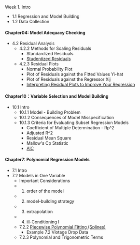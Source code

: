 Week 1. 
Intro
- 1.1 Regression and Model Building
- 1.2 Data Collection
#### Chapter04: Model Adequacy Checking
- 4.2 Residual Analysis
  * 4.2.2 Methods for Scaling Residuals
    * Standardized Residuals
    * [Studentized Residuals](https://www.zhihu.com/question/27452966)
  * 4.2.3 Residual Plots
    * Normal Probability Plot
    * Plot of Residuals against the Fitted Values Yi-hat
    * Plot of Residuals against the Regressor Xij
    * [Interpreting Residual Plots to Improve Your Regression](https://www.qualtrics.com/support/stats-iq/analyses/regression-guides/interpreting-residual-plots-improve-regression/)
#### Chapter10：Variable Selection and Model Building
- 10.1 Intro
  * 10.1.1 Model - Building Problem
  * 10.1.2 Consequences of Model Misspecification
  * 10.1.3 Criteria for Evaluating Subset Regression Models
    * Coefficient of Multiple Determination - Rp^2
    * Adjusted R^2
    * Residual Mean Square
    * Mallow's Cp Statistic
    * [AIC](http://sofasofa.io/forum_main_post.php?postid=1000201)
  
#### Chapter7: Polynomial Regression Models
- 7.1 Intro
- 7.2 Models in One Variable
  * Important Considerations
  * 1. order of the model
  * 2. model-building strategy
  * 3. extrapolation
  * 4. ill-Conditioning I 
  * 7.2.2 [Piecewise Polynomial Fitting (Splines)](https://towardsdatascience.com/non-linear-regression-basis-expansion-polynomials-splines-2d7adb2cc226)
    * Example 7.2 Vlotage Drop Data
  * 7.2.3 Polynomial and Trigonometric Terms 
  
